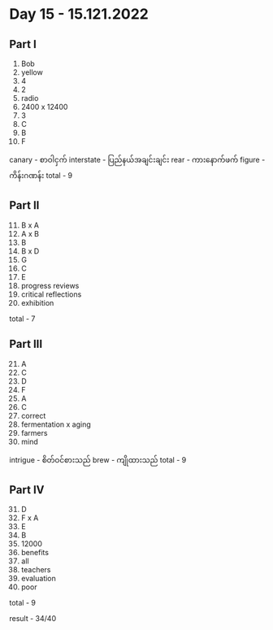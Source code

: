 # Day 15 - 15.121.2022

## Part I

1. Bob
2. yellow
3. 4
4. 2
5. radio
6. 2400 x 12400
7. 3
8. C
9. B
10. F

canary - စာဝါငှက်
interstate - ပြည်နယ်အချင်းချင်း
rear - ကားနောက်ဖက်
figure - ကိန်းဂဏန်း
total - 9

## Part II

11. B x A
12. A x B
13. B
14. B x D
15. G
16. C
17. E
18. progress reviews
19. critical reflections
20. exhibition

total - 7

## Part III

21. A
22. C
23. D
24. F
25. A
26. C
27. correct
28. fermentation x aging
29. farmers
30. mind

intrigue - စိတ်ဝင်စားသည်
brew - ကျိုထားသည်
total - 9

## Part IV

31. D
32. F x A
33. E
34. B
35. 12000
36. benefits
37. all
38. teachers
39. evaluation
40. poor

total - 9

result - 34/40
